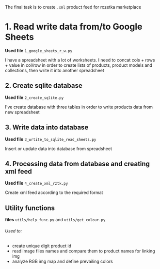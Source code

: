 The final task is to create `.xml` product feed for rozetka marketplace 

# 1. Read write data from/to Google Sheets
**Used file** `1_google_sheets_r_w.py`

I have a spreadsheet with a lot of worksheets. 
I need to concat cols + rows + value in col/row in order to create lists of products, product models and collections, then write it into another spreadsheet

## 2. Create sqlite database 
**Used file** `2_create_sqlite.py`

I've create database with three tables in order to write products data from new spreadsheet 

## 3. Write data into database 
**Used file** `3_wrtite_to_sqlite_read_sheets.py`

Insert or update data into database from spreadsheet

## 4. Processing data from database and creating xml feed
**Used file** `4_create_xml_rztk.py`

Create xml feed according to the required format

## Utility functions
**files** `utils/help_func.py` and `utils/get_colour.py`

###### Used to:
* create unique digit product id
* read image files names and compare them to product names for linking img 
* analyze RGB img map and define prevailing colors
